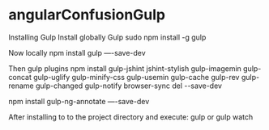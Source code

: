 # angularConfusionGulp

Installing Gulp
Install globally Gulp
sudo npm install -g gulp

Now locally
npm install gulp —-save-dev

Then gulp plugins
npm install gulp-jshint jshint-stylish gulp-imagemin gulp-concat 
gulp-uglify gulp-minify-css gulp-usemin gulp-cache gulp-rev gulp-rename 
gulp-changed gulp-notify browser-sync del --save-dev

npm install gulp-ng-annotate —-save-dev

After installing to to the project directory and execute:
gulp
or 
gulp watch
